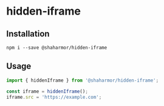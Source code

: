 # hidden-iframe

## Installation

`npm i --save @shaharmor/hidden-iframe`

## Usage

```js
import { hiddenIframe } from '@shaharmor/hidden-iframe';

const iframe = hiddenIframe();
iframe.src = 'https://example.com';
```
